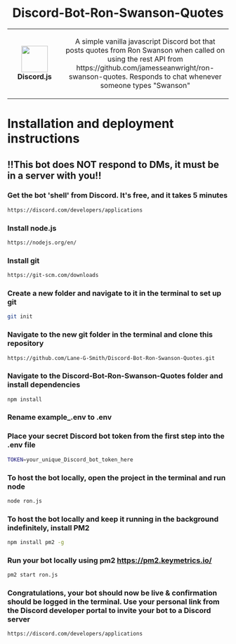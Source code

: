 <h1 align="center">Discord-Bot-Ron-Swanson-Quotes</h1>
<table align="center">
  <tr>
    <td align="center" height="108" width="108">
        <img     src="https://encrypted-tbn0.gstatic.com/images?q=tbn:ANd9GcSvrC8Oi57vadxpfhVLgAPPaS9vwXzn38aAjQ&usqp=CAU"
        width="60"
        height="60"
        />
        <br /><strong>Discord.js</strong>
    </td>
    <td align="center" height="108">
      <p align="center">A simple vanilla javascript Discord bot that posts quotes from Ron Swanson when called on using the rest API from https://github.com/jamesseanwright/ron-swanson-quotes. Responds to chat whenever someone types "Swanson"
      </p>
     </td>
   </tr>
 </table>

# Installation and deployment instructions

## !!This bot does NOT respond to DMs, it must be in a server with you!!

### Get the bot 'shell' from Discord. It's free, and it takes 5 minutes
```sh
https://discord.com/developers/applications
```
### Install node.js
```sh
https://nodejs.org/en/
```
### Install git
```sh
https://git-scm.com/downloads
```
### Create a new folder and navigate to it in the terminal to set up git
```sh
git init
```
### Navigate to the new git folder in the terminal and clone this repository
```sh
https://github.com/Lane-G-Smith/Discord-Bot-Ron-Swanson-Quotes.git
```
### Navigate to the Discord-Bot-Ron-Swanson-Quotes folder and install dependencies
```sh
npm install
```
### Rename example_.env to .env
### Place your secret Discord bot token from the first step into the .env file
```sh
TOKEN=your_unique_Discord_bot_token_here
```
### To host the bot locally, open the project in the terminal and run node
```sh
node ron.js
```
### To host the bot locally and keep it running in the background indefinitely, install PM2
```sh
npm install pm2 -g
```
### Run your bot locally using pm2 https://pm2.keymetrics.io/
```sh
pm2 start ron.js
```
### Congratulations, your bot should now be live & confirmation should be logged in the terminal. Use your personal link from the Discord developer portal to invite your bot to a Discord server
```sh
https://discord.com/developers/applications
```
